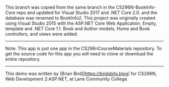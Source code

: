 This branch was copied from the same branch in the CS296N-BookInfo-Core
repo and updated for Visual Studio 2017 and .NET Core 2.0. and the database was renamed to BookInfo2.
This project was originally created using Visual Studio 2015 with the ASP.NET Core Web Application, Empty, template and .NET Core 1.1. 
Book and Author models, Home and Book controllers, and views were added.

----

Note: This app is just one app in the CS296nCourseMaterials repository.
To get the source code for this app you will need to clone or download the entire repository.

----

This demo was written by [Brian Bird][https://birdsbits.blog] for CS296N, Web Development 2:ASP.NET, at Lane Community College.

